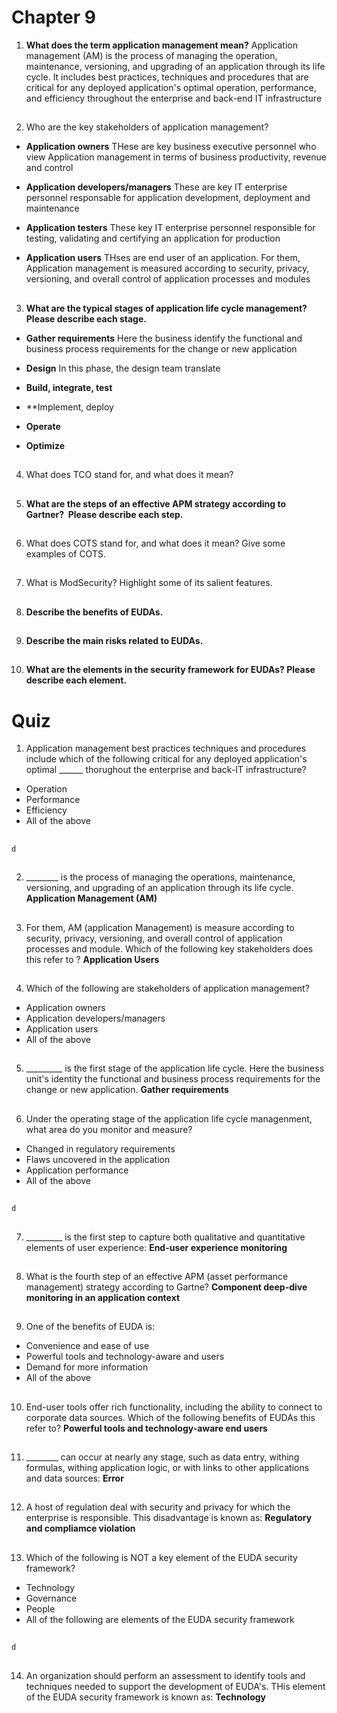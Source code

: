 # Chapter 9
1. **What does the term application management mean?**
Application management (AM) is the process of managing the operation, maintenance, versioning, and upgrading of an application through its life cycle.
It includes best practices, techniques and procedures that are critical for any deployed application's optimal operation, performance, and efficiency throughout the enterprise and back-end IT infrastructure

##

2. Who are the key stakeholders of application management?

* **Application owners** 
THese are key business executive personnel who view Application management in terms of business productivity, revenue and control

* **Application developers/managers**
These are key IT enterprise personnel responsable for application development, deployment and maintenance

* **Application testers**
These key IT enterprise personnel responsible for testing, validating and certifying an application for production

* **Application users**
THses are end user of an application. For them, Application management is measured according to security, privacy, versioning, and overall control of application processes and modules

##

3. **What are the typical stages of application life cycle management?  Please describe each stage.**

* **Gather requirements** 
Here the business identify the functional and business process requirements for the change or new application

* **Design**
In this phase, the design team translate 


* **Build, integrate, test**

* **Implement, deploy

* **Operate**

* **Optimize**


##

4. What does TCO stand for, and what does it mean?

##

5.  **What are the steps of an effective APM strategy according to Gartner?  Please describe each step.**

##

6. What does COTS stand for, and what does it mean? Give some examples of COTS.

##

7. What is ModSecurity? Highlight some of its salient features.

##

8.  **Describe the benefits of EUDAs.**

##

9. **Describe the main risks related to EUDAs.**

##

10. **What are the elements in the security framework for EUDAs? Please describe each element.**


#
# Quiz

1. Application management best practices techniques and procedures include which of the following critical for any deployed application's optimal  ______ thorughout the enterprise and back-IT infrastructure?
* Operation
* Performance
* Efficiency
* All of the above

##
`d`
##

2. ________ is the process of managing the operations, maintenance, versioning, and upgrading of an application through its life cycle.
**Application Management (AM)** 

##

3. For them, AM (application Management) is measure according to security, privacy, versioning, and overall control of application processes and module. Which of the following key stakeholders does this refer to ?
**Application Users**

##

4. Which of the following are stakeholders of application management?
* Application owners
* Application developers/managers
* Application users
* All of the above

##

5. _________ is the first stage of the application life cycle. Here the business unit's identity the functional and business process requirements for the change or new application.
**Gather requirements**

##

6. Under the operating stage of the application life cycle managenment, what area do you monitor and measure?
* Changed in regulatory requirements
* Flaws uncovered in the application
* Application performance
* All of the above

##
`d`
##

7. _________ is the first step to capture both qualitative and quantitative elements of user experience:
**End-user experience monitoring**

##

8. What is the fourth step of an effective APM (asset performance management) strategy according to Gartne?
**Component deep-dive monitoring in an application context**

##

9. One of the benefits of EUDA is:
* Convenience and ease of use
* Powerful tools and technology-aware and users
* Demand for more information
* All of the above

##

10. End-user tools offer rich functionality, including the ability to connect to corporate data sources. Which of the following benefits of EUDAs this refer to?
**Powerful tools and technology-aware end users**

##

11. ________ can occur at nearly any stage, such as data entry, withing formulas, withing application logic, or with links to other applications and data sources:
**Error**

##

12.  A host of regulation deal with security and privacy for which the enterprise is responsible. This disadvantage is known as:
**Regulatory and compliamce violation**

##

13.  Which of the following is NOT a key element of the EUDA security framework?
* Technology
* Governance
* People
* All of the following are elements of the EUDA security framework

##
`d`
##
14.  An organization should perform an assessment to identify tools and techniques needed to support the development of EUDA's. THis element of the EUDA security framework is known as:
**Technology**
